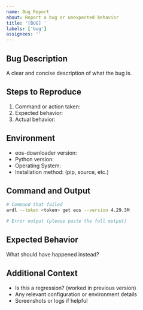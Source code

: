 ```yaml
---
name: Bug Report
about: Report a bug or unexpected behavior
title: '[BUG] '
labels: ['bug']
assignees: ''
---
```


## Bug Description

A clear and concise description of what the bug is.

## Steps to Reproduce

1. Command or action taken:
2. Expected behavior:
3. Actual behavior:

## Environment

- eos-downloader version:
- Python version:
- Operating System:
- Installation method: (pip, source, etc.)

## Command and Output

```bash
# Command that failed
ardl --token <token> get eos --version 4.29.3M

# Error output (please paste the full output)

```

## Expected Behavior

What should have happened instead?

## Additional Context

- Is this a regression? (worked in previous version)
- Any relevant configuration or environment details
- Screenshots or logs if helpful